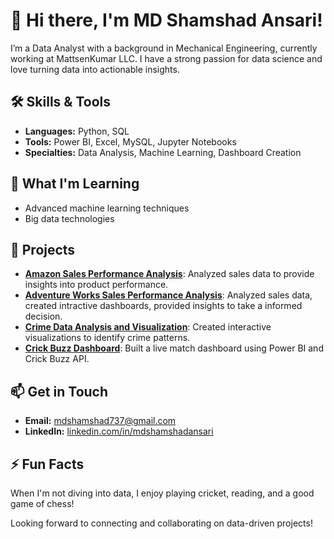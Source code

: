 # 👋 Hi there, I'm MD Shamshad Ansari!

I’m a Data Analyst with a background in Mechanical Engineering, currently working at MattsenKumar LLC. I have a strong passion for data science and love turning data into actionable insights.

## 🛠️ Skills & Tools
- **Languages:** Python, SQL
- **Tools:** Power BI, Excel, MySQL, Jupyter Notebooks
- **Specialties:** Data Analysis, Machine Learning, Dashboard Creation

## 🌱 What I'm Learning
- Advanced machine learning techniques
- Big data technologies

## 💼 Projects
- **[Amazon Sales Performance Analysis](#)**: Analyzed sales data to provide insights into product performance.
- **[Adventure Works Sales Performance Analysis](#)**: Analyzed sales data, created intractive dashboards, provided insights to take a informed decision.
- **[Crime Data Analysis and Visualization](#)**: Created interactive visualizations to identify crime patterns.
- **[Crick Buzz Dashboard](#)**: Built a live match dashboard using Power BI and Crick Buzz API.

## 📫 Get in Touch
- **Email:** [mdshamshad737@gmail.com](mailto:mdshamshad737@gmail.com)
- **LinkedIn:** [linkedin.com/in/mdshamshadansari](#)
  
## ⚡ Fun Facts
When I'm not diving into data, I enjoy playing cricket, reading, and a good game of chess!

Looking forward to connecting and collaborating on data-driven projects!
